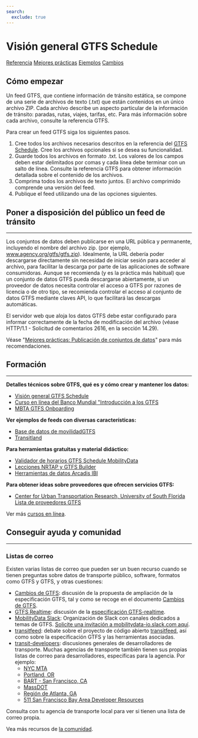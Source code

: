 ```yaml
---
search:
  exclude: true
---
```


# Visión general GTFS Schedule

<div class="landing-page">
   <a class="button" href="reference">Referencia</a>
   <a class="button" href="best-practices">Mejores prácticas</a>
   <a class="button" href="examples">Ejemplos</a>
   <a class="button" href="changes">Cambios</a>
</div>

## Cómo empezar

Un feed GTFS, que contiene información de tránsito estática, se compone de una serie de archivos de texto (.txt) que están contenidos en un único archivo ZIP. Cada archivo describe un aspecto particular de la información de tránsito: paradas, rutas, viajes, tarifas, etc. Para más información sobre cada archivo, consulte la referencia GTFS.

Para crear un feed GTFS siga los siguientes pasos.

1. Cree todos los archivos necesarios descritos en la referencia del [GTFS Schedule](reference). Cree los archivos opcionales si se desea su funcionalidad.
1. Guarde todos los archivos en formato .txt. Los valores de los campos deben estar delimitados por comas y cada línea debe terminar con un salto de línea. Consulte la referencia GTFS para obtener información detallada sobre el contenido de los archivos.
1. Comprima todos los archivos de texto juntos. El archivo comprimido comprende una versión del feed.
1. Publique el feed utilizando una de las opciones siguientes.

## Poner a disposición del público un feed de tránsito

<hr/>

Los conjuntos de datos deben publicarse en una URL pública y permanente, incluyendo el nombre del archivo zip. (por ejemplo, www.agency.org/gtfs/gtfs.zip). Idealmente, la URL debería poder descargarse directamente sin necesidad de iniciar sesión para acceder al archivo, para facilitar la descarga por parte de las aplicaciones de software consumidoras. Aunque se recomienda (y es la práctica más habitual) que un conjunto de datos GTFS pueda descargarse abiertamente, si un proveedor de datos necesita controlar el acceso a GTFS por razones de licencia o de otro tipo, se recomienda controlar el acceso al conjunto de datos GTFS mediante claves API, lo que facilitará las descargas automáticas.

El servidor web que aloja los datos GTFS debe estar configurado para informar correctamente de la fecha de modificación del archivo (véase HTTP/1.1 - Solicitud de comentarios 2616, en la sección 14.29).

Véase "[Mejores prácticas: Publicación de conjuntos de datos](best-practices/#dataset-publishing-general-practices)" para más recomendaciones.

## Formación

<hr/>

**Detalles técnicos sobre GTFS, qué es y cómo crear y mantener los datos:**

- [Visión general GTFS Schedule](schedule/)
- [Curso en línea del Banco Mundial "Introducción a los GTFS](https://olc.worldbank.org/content/introduction-general-transit-feed-specification-gtfs-and-informal-transit-system-mapping)
- [MBTA GTFS Onboarding](https://mybinder.org/v2/gh/mbta/gtfs_onboarding/main?urlpath=lab/tree/GTFS_Onboarding.ipynb)

**Ver ejemplos de feeds con diversas características:**

- [Base de datos de movilidadGTFS](https://database.mobilitydata.org/)
- [Transitland](https://www.transit.land/)

**Para herramientas gratuitas y material didáctico:**

- [Validador de horarios GTFS Schedule MobilityData](https://gtfs-validator.mobilitydata.org/)
- [Lecciones NRTAP y GTFS Builder](https://www.nationalrtap.org/Technology-Tools/GTFS-Builder/Support)
- [Herramientas de datos Arcadis IBI](https://www.ibigroup.com/ibi-products/transit-data-tools/)

**Para obtener ideas sobre proveedores que ofrecen servicios GTFS:**

- [Center for Urban Transportation Research, University of South Florida Lista de proveedores GTFS](https://docs.google.com/spreadsheets/u/1/d/1Gc9mu4BIYC8ORpv2IbbVnT3q8VQ3xkeY7Hz068vT_GQ/pubhtml)

Ver más [cursos en línea](../resources/other/#on-line-courses).

## Conseguir ayuda y comunidad

<hr/>

### Listas de correo

Existen varias listas de correo que pueden ser un buen recurso cuando se tienen preguntas sobre datos de transporte público, software, formatos como GTFS y GTFS, y otras cuestiones:

* [Cambios de GTFS](https://groups.google.com/group/gtfs-changes): discusión de la propuesta de ampliación de la especificación GTFS, tal y como se recoge en el documento [Cambios de GTFS](https://github.com/google/transit/blob/master/gtfs/CHANGES.md).
* [GTFS Realtime](https://groups.google.com/group/gtfs-realtime): discusión de la [especificación GTFS-realtime](https://github.com/google/transit/tree/master/gtfs-realtime).
* [MobilityData Slack](https://mobilitydata-io.slack.com/): Organización de Slack con canales dedicados a temas de GTFS. [Solicite una invitación a mobilitydata-io.slack.com aquí](https://share.mobilitydata.org/slack).
* [transitfeed](https://groups.google.com/group/transitfeed): debate sobre el proyecto de código abierto [transitfeed](https://groups.google.com/group/transitfeed), así como sobre la especificación GTFS y las herramientas asociadas.
* [transit-developers](https://groups.google.com/group/transit-developers): discusiones generales de desarrolladores de transporte. Muchas agencias de transporte también tienen sus propias listas de correo para desarrolladores, específicas para la agencia. Por ejemplo:
    * [NYC MTA](https://groups.google.com/group/mtadeveloperresources)
    * [Portland, OR](https://groups.google.com/group/transit-developers-pdx)
    * [BART - San Francisco, CA](https://groups.google.com/group/bart-developers)
    * [MassDOT](https://groups.google.com/group/massdotdevelopers)
    * [Región de Atlanta, GA](https://groups.google.com/forum/#!forum/atl-transit-developers)
    * [511 San Francisco Bay Area Developer Resources](https://groups.google.com/forum/#!forum/511sfbaydeveloperresources)

Consulta con tu agencia de transporte local para ver si tienen una lista de correo propia.

Vea más recursos de [la comunidad](../resources/community).
